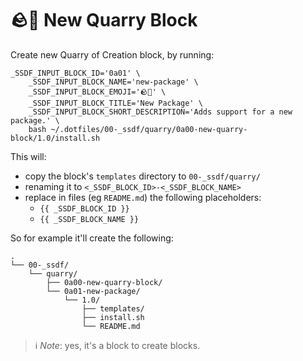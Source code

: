 # 🪨🧊 New Quarry Block

Create new Quarry of Creation block, by running:

```console
_SSDF_INPUT_BLOCK_ID='0a01' \
    _SSDF_INPUT_BLOCK_NAME='new-package' \
    _SSDF_INPUT_BLOCK_EMOJI='🪨🎁' \
    _SSDF_INPUT_BLOCK_TITLE='New Package' \
    _SSDF_INPUT_BLOCK_SHORT_DESCRIPTION='Adds support for a new package.' \
    bash ~/.dotfiles/00-_ssdf/quarry/0a00-new-quarry-block/1.0/install.sh
```

This will:

* copy the block's `templates` directory to `00-_ssdf/quarry/`
* renaming it to `<_SSDF_BLOCK_ID>-<_SSDF_BLOCK_NAME>`
* replace in files (eg `README.md`) the following placeholders:
    * `{{ _SSDF_BLOCK_ID }}`
    * `{{ _SSDF_BLOCK_NAME }}`

So for example it'll create the following:

```
.
└── 00-_ssdf/
    └── quarry/
        ├── 0a00-new-quarry-block/
        └── 0a01-new-package/
            └── 1.0/
                ├── templates/
                ├── install.sh
                └── README.md
```

> ℹ️  _Note_: yes, it's a block to create blocks.
